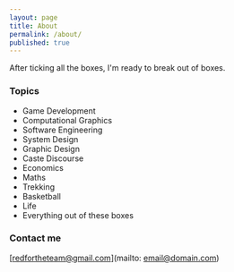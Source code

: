 ```yaml
---
layout: page
title: About
permalink: /about/
published: true
---
```


After ticking all the boxes, I'm ready to break out of boxes. 

### Topics

- Game Development
- Computational Graphics
- Software Engineering
- System Design
- Graphic Design
- Caste Discourse
- Economics
- Maths
- Trekking
- Basketball
- Life
- Everything out of these boxes


### Contact me

[redfortheteam@gmail.com](mailto: email@domain.com)
